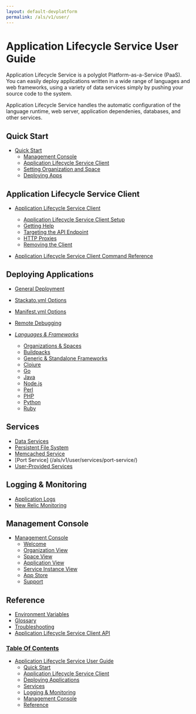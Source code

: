 ```yaml
---
layout: default-devplatform
permalink: /als/v1/user/
---
```

<!--PUBLISHED-->

Application Lifecycle Service User Guide[](#helion-user-guide "Permalink to this headline")
=========================================================================

Application Lifecycle Service is a polyglot Platform-as-a-Service (PaaS). You can easily
deploy applications written in a wide range of languages and web
frameworks, using a variety of data services simply by pushing your
source code to the system.

Application Lifecycle Service handles the automatic configuration of the language runtime,
web server, application dependenies, databases, and other services.

Quick Start[](#quick-start "Permalink to this headline")
---------------------------------------------------------

-   [Quick Start](/als/v1/user/quick-start/)
    -   [Management Console](/als/v1/user/quick-start/#management-console)
    -   [Application Lifecycle Service Client](/als/v1/user/quick-start/#helion-client)
    -   [Setting Organization and
        Space](/als/v1/user/quick-start/#setting-organization-and-space)
    -   [Deploying Apps](/als/v1/user/quick-start/#deploying-apps)

Application Lifecycle Service Client[](#helion-client "Permalink to this headline")
-----------------------------------------------------------------

-   [Application Lifecycle Service Client](/als/v1/user/client/)
    -   [Application Lifecycle Service Client Setup](/als/v1/user/client/#helion-client-setup)
    -   [Getting Help](/als/v1/user/client/#getting-help)
    -   [Targeting the API
        Endpoint](/als/v1/user/client/#targeting-the-api-endpoint)
    -   [HTTP Proxies](/als/v1/user/client/#http-proxies)
    -   [Removing the Client](/als/v1/user/client/#removing-the-client)

-   [Application Lifecycle Service Client Command Reference](/als/v1/user/reference/client-ref/)

Deploying Applications[](#deploying-applications "Permalink to this headline")
-------------------------------------------------------------------------------

-   [General Deployment](/als/v1/user/deploy/)
-   [Stackato.yml Options](/als/v1/user/deploy/stackatoyml/)
-   [Manifest.yml Options](/als/v1/user/deploy/manifestyml/)
-   [Remote Debugging](/als/v1/user/deploy/app-debug/)

-   [*Languages &
    Frameworks*](/als/v1/user/deploy/#language-specific-deploy)

    -   [Organizations & Spaces](/als/v1/user/deploy/orgs-spaces/)
    -   [Buildpacks](/als/v1/user/deploy/buildpack/)
    -   [Generic & Standalone Frameworks](/als/v1/user/deploy/other-frameworks/)
    -   [Clojure](/als/v1/user/deploy/languages/clojure/)
    -   [Go](/als/v1/user/deploy/languages/go/)
    -   [Java](/als/v1/user/deploy/languages/java/)
    -   [Node.js](/als/v1/user/deploy/languages/node/)
    -   [Perl](/als/v1/user/deploy/languages/perl/)
    -   [PHP](/als/v1/user/deploy/languages/php/)
    -   [Python](/als/v1/user/deploy/languages/python/)
    -   [Ruby](/als/v1/user/deploy/languages/ruby/)

Services[](#services "Permalink to this headline")
---------------------------------------------------

-   [Data Services](/als/v1/user/services/data-services/)
-   [Persistent File System](/als/v1/user/services/filesystem/)
-   [Memcached Service](/als/v1/user/services/memcached/)
-   [Port Service] (/als/v1/user/services/port-service/)
-   [User-Provided Services](/als/v1/user/services/user-provided/)

Logging & Monitoring[](#logging-monitoring "Permalink to this headline")
-------------------------------------------------------------------------

-   [Application Logs](/als/v1/user/deploy/app-logs/)
-   [New Relic Monitoring](/als/v1/user/deploy/newrelic/)

Management Console[](#management-console "Permalink to this headline")
-----------------------------------------------------------------------

-   [Management Console](/als/v1/admin/console/customize/)
    -   [Welcome](/als/v1/admin/console/customize/#welcome)
    -   [Organization View](/als/v1/admin/console/customize/#organization-view)
    -   [Space View](/als/v1/admin/console/customize/#space-view)
    -   [Application View](/als/v1/admin/console/customize/#application-view)
    -   [Service Instance
        View](/als/v1/admin/console/customize/#service-instance-view)
    -   [App Store](/als/v1/admin/console/customize/#app-store)
    -   [Support](/als/v1/admin/console/customize/#support)

Reference[](#reference "Permalink to this headline")
-----------------------------------------------------

-   [Environment Variables](/als/v1/user/reference/environment/)
-   [Glossary](reference/glossary)
-   [Troubleshooting](reference/troubleshoot)
-   [Application Lifecycle Service Client API](/als/v1/user/reference/api/)

 

### [Table Of Contents](/als/v1/index-2/)

-   [Application Lifecycle Service User Guide](#)
    -   [Quick Start](#quick-start)
    -   [Application Lifecycle Service Client](#helion-client)
    -   [Deploying Applications](#deploying-applications)
    -   [Services](#services)
    -   [Logging & Monitoring](#logging-monitoring)
    -   [Management Console](#management-console)
    -   [Reference](#reference)

